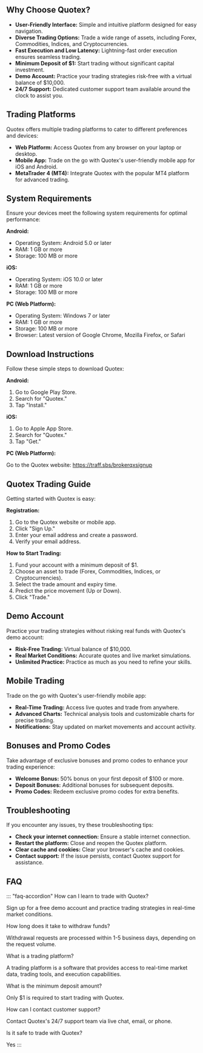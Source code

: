 ## Why Choose Quotex?

-   **User-Friendly Interface:** Simple and intuitive platform designed
    for easy navigation.
-   **Diverse Trading Options:** Trade a wide range of assets, including
    Forex, Commodities, Indices, and Cryptocurrencies.
-   **Fast Execution and Low Latency:** Lightning-fast order execution
    ensures seamless trading.
-   **Minimum Deposit of \$1:** Start trading without significant
    capital investment.
-   **Demo Account:** Practice your trading strategies risk-free with a
    virtual balance of \$10,000.
-   **24/7 Support:** Dedicated customer support team available around
    the clock to assist you.

## Trading Platforms

Quotex offers multiple trading platforms to cater to different
preferences and devices:

-   **Web Platform:** Access Quotex from any browser on your laptop or
    desktop.
-   **Mobile App:** Trade on the go with Quotex\'s user-friendly mobile
    app for iOS and Android.
-   **MetaTrader 4 (MT4):** Integrate Quotex with the popular MT4
    platform for advanced trading.

## System Requirements

Ensure your devices meet the following system requirements for optimal
performance:

**Android:**

-   Operating System: Android 5.0 or later
-   RAM: 1 GB or more
-   Storage: 100 MB or more

**iOS:**

-   Operating System: iOS 10.0 or later
-   RAM: 1 GB or more
-   Storage: 100 MB or more

**PC (Web Platform):**

-   Operating System: Windows 7 or later
-   RAM: 1 GB or more
-   Storage: 100 MB or more
-   Browser: Latest version of Google Chrome, Mozilla Firefox, or Safari

## Download Instructions

Follow these simple steps to download Quotex:

**Android:**

1.  Go to Google Play Store.
2.  Search for "Quotex."
3.  Tap "Install."

**iOS:**

1.  Go to Apple App Store.
2.  Search for "Quotex."
3.  Tap "Get."

**PC (Web Platform):**

Go to the Quotex website: https://traff.sbs/brokerqxsignup

## Quotex Trading Guide

Getting started with Quotex is easy:

**Registration:**

1.  Go to the Quotex website or mobile app.
2.  Click "Sign Up."
3.  Enter your email address and create a password.
4.  Verify your email address.

**How to Start Trading:**

1.  Fund your account with a minimum deposit of \$1.
2.  Choose an asset to trade (Forex, Commodities, Indices, or
    Cryptocurrencies).
3.  Select the trade amount and expiry time.
4.  Predict the price movement (Up or Down).
5.  Click "Trade."

## Demo Account

Practice your trading strategies without risking real funds with
Quotex\'s demo account:

-   **Risk-Free Trading:** Virtual balance of \$10,000.
-   **Real Market Conditions:** Accurate quotes and live market
    simulations.
-   **Unlimited Practice:** Practice as much as you need to refine your
    skills.

## Mobile Trading

Trade on the go with Quotex\'s user-friendly mobile app:

-   **Real-Time Trading:** Access live quotes and trade from anywhere.
-   **Advanced Charts:** Technical analysis tools and customizable
    charts for precise trading.
-   **Notifications:** Stay updated on market movements and account
    activity.

## Bonuses and Promo Codes

Take advantage of exclusive bonuses and promo codes to enhance your
trading experience:

-   **Welcome Bonus:** 50% bonus on your first deposit of \$100 or more.
-   **Deposit Bonuses:** Additional bonuses for subsequent deposits.
-   **Promo Codes:** Redeem exclusive promo codes for extra benefits.

## Troubleshooting

If you encounter any issues, try these troubleshooting tips:

-   **Check your internet connection:** Ensure a stable internet
    connection.
-   **Restart the platform:** Close and reopen the Quotex platform.
-   **Clear cache and cookies:** Clear your browser\'s cache and
    cookies.
-   **Contact support:** If the issue persists, contact Quotex support
    for assistance.

## FAQ

::: \"faq-accordion\"
How can I learn to trade with Quotex?

Sign up for a free demo account and practice trading strategies in
real-time market conditions.

How long does it take to withdraw funds?

Withdrawal requests are processed within 1-5 business days, depending on
the request volume.

What is a trading platform?

A trading platform is a software that provides access to real-time
market data, trading tools, and execution capabilities.

What is the minimum deposit amount?

Only \$1 is required to start trading with Quotex.

How can I contact customer support?

Contact Quotex\'s 24/7 support team via live chat, email, or phone.

Is it safe to trade with Quotex?

Yes
:::

